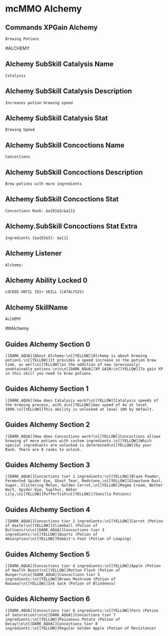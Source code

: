# mcMMO Alchemy

## Commands XPGain Alchemy

```
Brewing Potions
```



#ALCHEMY
## Alchemy SubSkill Catalysis Name

```
Catalysis
```

## Alchemy SubSkill Catalysis Description

```
Increases potion brewing speed
```

## Alchemy SubSkill Catalysis Stat

```
Brewing Speed
```

## Alchemy SubSkill Concoctions Name

```
Concoctions
```

## Alchemy SubSkill Concoctions Description

```
Brew potions with more ingredients
```

## Alchemy SubSkill Concoctions Stat

```
Concoctions Rank: &a{0}&3/&a{1}
```

## Alchemy.SubSkill Concoctions Stat Extra

```
Ingredients [&a{0}&3]: &a{1}
```

## Alchemy Listener

```
Alchemy:
```

## Alchemy Ability Locked 0

```
LOCKED UNTIL {0}+ SKILL (CATALYSIS)
```

## Alchemy SkillName

```
ALCHEMY
```


##Alchemy
## Guides Alchemy Section 0

```
[[DARK_AQUA]]About Alchemy:\n[[YELLOW]]Alchemy is about brewing potions.\n[[YELLOW]]It provides a speed increase in the potion brew time, as well\n[[YELLOW]]as the addition of new (previously) unobtainable potions.\n\n\n[[DARK_AQUA]]XP GAIN:\n[[YELLOW]]To gain XP in this skill you need to brew potions.
```

## Guides Alchemy Section 1

```
[[DARK_AQUA]]How does Catalysis work?\n[[YELLOW]]Catalysis speeds of the brewing process, with a\n[[YELLOW]]max speed of 4x at level 1000.\n[[YELLOW]]This ability is unlocked at level 100 by default.
```

## Guides Alchemy Section 2

```
[[DARK_AQUA]]How does Concoctions work?\n[[YELLOW]]Concoctions allows brewing of more potions with custom ingredients.\n[[YELLOW]]Which special ingredients are unlocked is determined\n[[YELLOW]]by your Rank. There are 8 ranks to unlock.
```

## Guides Alchemy Section 3

```
[[DARK_AQUA]]Concoctions tier 1 ingredients:\n[[YELLOW]]Blaze Powder, Fermented Spider Eye, Ghast Tear, Redstone,\n[[YELLOW]]Glowstone Dust, Sugar, Glistering Melon, Golden Carrot,\n[[YELLOW]]Magma Cream, Nether Wart, Spider Eye, Suplhur, Water Lily,\n[[YELLOW]]Pufferfish\n[[YELLOW]](Vanilla Potions)
```

## Guides Alchemy Section 4

```
[[DARK_AQUA]]Concoctions tier 2 ingredients:\n[[YELLOW]]Carrot (Potion of Haste)\n[[YELLOW]]Slimeball (Potion of Dullness)\n\n[[DARK_AQUA]]Concoctions tier 3 ingredients:\n[[YELLOW]]Quartz (Potion of Absorption)\n[[YELLOW]]Rabbit's Foot (Potion of Leaping)
```

## Guides Alchemy Section 5

```
[[DARK_AQUA]]Concoctions tier 4 ingredients:\n[[YELLOW]]Apple (Potion of Health Boost)\n[[YELLOW]]Rotten Flesh (Potion of Hunger)\n\n[[DARK_AQUA]]Concoctions tier 5 ingredients:\n[[YELLOW]]Brown Mushroom (Potion of Nausea)\n[[YELLOW]]Ink Sack (Potion of Blindness)
```

## Guides Alchemy Section 6

```
[[DARK_AQUA]]Concoctions tier 6 ingredients:\n[[YELLOW]]Fern (Potion of Saturation)\n\n[[DARK_AQUA]]Concoctions tier 7 ingredients:\n[[YELLOW]]Poisonous Potato (Potion of Decay)\n\n[[DARK_AQUA]]Concoctions tier 8 ingredients:\n[[YELLOW]]Regular Golden Apple (Potion of Resistance)
```
